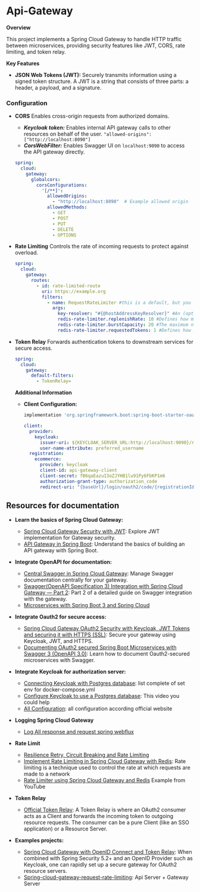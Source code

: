 # Api-Gateway

**Overview**

This project implements a Spring Cloud Gateway to handle HTTP traffic between microservices, providing security features
like JWT, CORS, rate limiting, and token relay.

**Key Features**

* **JSON Web Tokens (JWT):** Securely transmits information using a signed token structure.
  A JWT is a string that
  consists of three parts: a header, a payload, and a signature.

### Configuration

- **CORS** Enables cross-origin requests from authorized domains.

  - ***Keycloak token:*** Enables internal API gateway calls to other resources on behalf of the user.
  `"allowed-origins": ["http://localhost:8090"]`
  - ***CorsWebFilter:*** Enables Swagger UI on `localhost:9090` to access the API gateway directly.

  ```yaml
  spring:
    cloud:
      gateway:
        globalcors:
          corsConfigurations:
            '[/**]':
              allowedOrigins:
                - "http://localhost:8090"  # Example allowed origin
              allowedMethods:
                - GET
                - POST
                - PUT
                - DELETE
                - OPTIONS
  ```

- **Rate Limiting** Controls the rate of incoming requests to protect against overload.

  ```yaml
  spring:
    cloud:
      gateway:
        routes:
          - id: rate-limited-route
            uri: https://example.org
            filters:
              - name: RequestRateLimiter #this is a default, but you can also define your own (optional) implementation of the rate limiter as a spring bean.
                args:
                  key-resolver: "#{@hostAddressKeyResolver}" #An (optional) key resolver defines the key for limiting requests.
                  redis-rate-limiter.replenishRate: 10 #Defines how many requests per second to allow (without any dropped requests). This is the rate at which the token bucket is filled.
                  redis-rate-limiter.burstCapacity: 20 #The maximum number of requests a user is allowed in a single second (without any dropped requests). This is the number of tokens the token bucket can hold. Setting this value to zero blocks all requests.
                  redis-rate-limiter.requestedTokens: 1 #Defines how many tokens a request costs. 
  ```

- **Token Relay** Forwards authentication tokens to downstream services for secure access.

  ```yaml
  spring:
    cloud:
      gateway:
        default-filters:
          - TokenRelay=
  ```

  **Additional Information**

    * **Client Configuration:**
      ```groovy
      implementation 'org.springframework.boot:spring-boot-starter-oauth2-client'
      ```
      ```yaml
      client:
        provider:
          keycloak:
            issuer-uri: ${KEYCLOAK_SERVER_URL:http://localhost:9090}/realms/ecommerce
            user-name-attribute: preferred_username
        registration:
          ecommerce:
            provider: keycloak
            client-id: api-gateway-client
            client-secret: fB6qaEazuI3oZJYHB1lu91Py6FbKP1m6
            authorization-grant-type: authorization_code
            redirect-uri: "{baseUrl}/login/oauth2/code/{registrationId}"
      ```

## Resources for documentation

* **Learn the basics of Spring Cloud Gateway:**
    * [Spring Cloud Gateway Security with JWT](https://medium.com/@rajithgama/spring-cloud-gateway-security-with-jwt-23045ba59b8a):
      Explore JWT implementation for Gateway security.
    * [API Gateway in Spring Boot](https://medium.com/@ankithahjpgowda/api-gateway-in-spring-boot-3ea804003021):
      Understand the basics of building an API gateway with Spring Boot.
* **Integrate OpenAPI for documentation:**
    * [Central Swagger in Spring Cloud Gateway](https://medium.com/@oguz.topal/central-swagger-in-spring-cloud-gateway-697a1c37b03d):
      Manage Swagger documentation centrally for your gateway.
    * [Swagger(OpenAPI Specification 3) Integration with Spring Cloud Gateway —
      Part 2](https://medium.com/@pubuduc.14/swagger-openapi-specification-3-integration-with-spring-cloud-gateway-part-2-1d670d4ab69a):
      Part 2 of a detailed guide on Swagger integration with the gateway.
    * [Microservices with Spring Boot 3 and Spring Cloud](https://piotrminkowski.com/2023/03/13/microservices-with-spring-boot-3-and-spring-cloud/)
* **Integrate Oauth2 for secure access:**
    * [Spring Cloud Gateway OAuth2 Security with Keycloak,
      JWT Tokens and securing it with HTTPS (SSL)](https://blog.devops.dev/spring-cloud-gateway-oauth2-security-with-keycloak-jwt-tokens-and-securing-it-with-https-ssl-2166d8009531):
      Secure your gateway using Keycloak, JWT, and HTTPS.
    * [Documenting OAuth2 secured Spring Boot Microservices with Swagger 3 (OpenAPI 3.0)](https://medium.com/@tobintom/documenting-oauth2-secured-spring-boot-microservices-with-swagger-3-openapi-3-0-166618ea1f5):
      Learn how to document Oauth2-secured microservices with Swagger.
* **Integrate Keycloak for authorization server:**
    * [Connecting Keycloak with Postgres database](https://stackoverflow.com/questions/75410699/connecting-keycloak-with-postgres-database):
      list complete of set env for docker-compose.yml
    * [Configure Keycloak to use a Postgres database](https://www.youtube.com/watch?v=7404ir5oq4Q&t=335s): This video
      you could help
    * [All Configuration](https://www.keycloak.org/server/all-config?options-filter=all): all configuration according
      official website
* **Logging Spring Cloud Gateway**
    * [Log All response and request spring webflux](https://stackoverflow.com/questions/76045158/log-all-response-and-request-spring-webflux)
* **Rate Limit**
    * [Resilience Retry, Circuit Breaking and Rate Limiting](https://andifalk.gitbook.io/spring-cloud-gateway-workshop/hands-on-labs/lab2)
    * [Implement Rate Limiting in Spring Cloud Gateway with Redis](https://medium.com/@htyesilyurt/implement-rate-limiting-in-spring-cloud-gateway-with-redis-7b71c8dd53a3):
      Rate limiting is a technique used to control the rate at which requests are made to a network
    * [Rate Limiter using Spring Cloud Gateway and Redis](https://www.youtube.com/watch?v=0LoqPg6h6wc&ab_channel=TechPrimers)
      Example from YouTube
* **Token Relay**
    * [Official Token Relay](https://cloud.spring.io/spring-cloud-static/spring-cloud-security/2.1.3.RELEASE/single/spring-cloud-security.html#_token_relay):
      A Token Relay is where an OAuth2 consumer acts as a Client and forwards the incoming token to outgoing resource
      requests.
      The consumer can be a pure Client (like an SSO application) or a Resource Server.

* **Examples projects:**
    * [Spring Cloud Gateway with OpenID Connect and Token Relay](https://github.com/timtebeek/spring-security-samples/blob/main/spring-cloud-gateway-oidc-tokenrelay/README.adoc):
      When combined with Spring Security 5.2+ and an OpenID Provider such as Keycloak, one can rapidly set up a secure
      gateway for OAuth2 resource servers.
    * [Spring-cloud-gateway-request-rate-limiting](https://github.com/ivvve/code-examples/tree/master/spring-cloud-gateway-request-rate-limiting):
      Api Server + Gateway Server